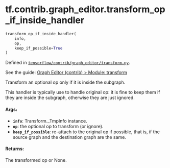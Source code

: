 <div itemscope itemtype="http://developers.google.com/ReferenceObject">
<meta itemprop="name" content="tf.contrib.graph_editor.transform_op_if_inside_handler" />
</div>

# tf.contrib.graph_editor.transform_op_if_inside_handler

``` python
transform_op_if_inside_handler(
    info,
    op,
    keep_if_possible=True
)
```



Defined in [`tensorflow/contrib/graph_editor/transform.py`](https://www.tensorflow.org/code/tensorflow/contrib/graph_editor/transform.py).

See the guide: [Graph Editor (contrib) > Module: transform](../../../../../api_guides/python/contrib.graph_editor.md#Module_transform)

Transform an optional op only if it is inside the subgraph.

This handler is typically use to handle original op: it is fine to keep them
if they are inside the subgraph, otherwise they are just ignored.

#### Args:

* <b>`info`</b>: Transform._TmpInfo instance.
* <b>`op`</b>: the optional op to transform (or ignore).
* <b>`keep_if_possible`</b>: re-attach to the original op if possible, that is,
    if the source graph and the destination graph are the same.

#### Returns:

The transformed op or None.
